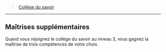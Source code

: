 ﻿---
!GenericItem
Id: bard_knowledge_hd.md#maîtrises-supplémentaires
ParentLink: bard_knowledge_hd.md#collège-du-savoir
Name: Maîtrises supplémentaires
ParentName: Collège du savoir
NameLevel: 2
Attributes:
  Name: Maîtrises supplémentaires
  Markdown: >+
    ## <!--Name-->Maîtrises supplémentaires<!--/Name-->


    Quand vous rejoignez le collège du savoir au niveau 3, vous gagnez la maîtrise de trois compétences de votre choix.

AttributesDictionary: >+
  Name: Maîtrises supplémentaires

  Markdown: >+

    ## <!--Name-->Maîtrises supplémentaires<!--/Name-->





    Quand vous rejoignez le collège du savoir au niveau 3, vous gagnez la maîtrise de trois compétences de votre choix.



---
> [Collège du savoir](hd_bard_knowledge.md)

---

## Maîtrises supplémentaires

Quand vous rejoignez le collège du savoir au niveau 3, vous gagnez la maîtrise de trois compétences de votre choix.

